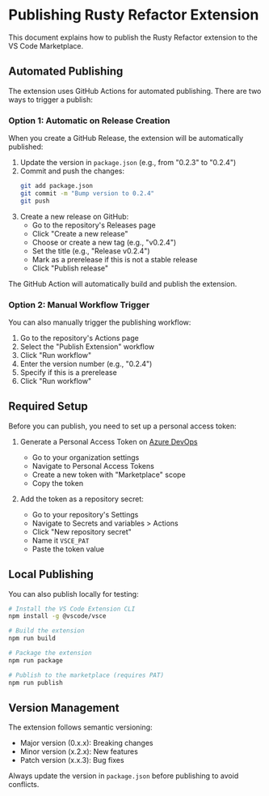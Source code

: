 # Publishing Rusty Refactor Extension

This document explains how to publish the Rusty Refactor extension to the VS Code Marketplace.

## Automated Publishing

The extension uses GitHub Actions for automated publishing. There are two ways to trigger a publish:

### Option 1: Automatic on Release Creation

When you create a GitHub Release, the extension will be automatically published:

1. Update the version in `package.json` (e.g., from "0.2.3" to "0.2.4")
2. Commit and push the changes:
   ```bash
   git add package.json
   git commit -m "Bump version to 0.2.4"
   git push
   ```
3. Create a new release on GitHub:
   - Go to the repository's Releases page
   - Click "Create a new release"
   - Choose or create a new tag (e.g., "v0.2.4")
   - Set the title (e.g., "Release v0.2.4")
   - Mark as a prerelease if this is not a stable release
   - Click "Publish release"

The GitHub Action will automatically build and publish the extension.

### Option 2: Manual Workflow Trigger

You can also manually trigger the publishing workflow:

1. Go to the repository's Actions page
2. Select the "Publish Extension" workflow
3. Click "Run workflow"
4. Enter the version number (e.g., "0.2.4")
5. Specify if this is a prerelease
6. Click "Run workflow"

## Required Setup

Before you can publish, you need to set up a personal access token:

1. Generate a Personal Access Token on [Azure DevOps](https://dev.azure.com/)
   - Go to your organization settings
   - Navigate to Personal Access Tokens
   - Create a new token with "Marketplace" scope
   - Copy the token

2. Add the token as a repository secret:
   - Go to your repository's Settings
   - Navigate to Secrets and variables > Actions
   - Click "New repository secret"
   - Name it `VSCE_PAT`
   - Paste the token value

## Local Publishing

You can also publish locally for testing:

```bash
# Install the VS Code Extension CLI
npm install -g @vscode/vsce

# Build the extension
npm run build

# Package the extension
npm run package

# Publish to the marketplace (requires PAT)
npm run publish
```

## Version Management

The extension follows semantic versioning:
- Major version (0.x.x): Breaking changes
- Minor version (x.2.x): New features
- Patch version (x.x.3): Bug fixes

Always update the version in `package.json` before publishing to avoid conflicts.